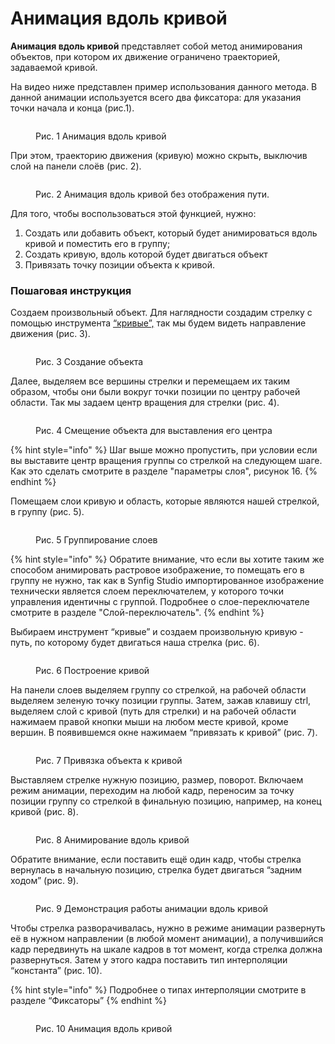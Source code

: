 # Анимация вдоль кривой

**Анимация вдоль кривой** представляет собой метод анимирования объектов, при котором их движение ограничено траекторией, задаваемой кривой.&#x20;

На видео ниже представлен пример использования данного метода. В данной анимации используется всего два фиксатора: для указания точки начала и конца (рис.1).

<figure><img src="../.gitbook/assets/Synfig Animation 1.gif" alt=""><figcaption><p>Рис. 1 Анимация вдоль кривой</p></figcaption></figure>

При этом, траекторию движения (кривую) можно скрыть, выключив слой на панели слоёв (рис. 2).

<figure><img src="../.gitbook/assets/Synfig Animation 2.gif" alt=""><figcaption><p>Рис. 2 Анимация вдоль кривой без отображения пути.</p></figcaption></figure>

Для того, чтобы воспользоваться этой функцией, нужно:

1. Создать или добавить объект, который будет анимироваться вдоль кривой и поместить его в группу;
2. Создать кривую, вдоль которой будет двигаться объект
3. Привязать точку позиции объекта к кривой.

### Пошаговая инструкция

Создаем произвольный объект. Для наглядности создадим стрелку с помощью инструмента [“кривые”,](../osnovnye-principy/instrumenty.md#instrument-krivye) так мы будем видеть направление движения (рис. 3).

<figure><img src="../.gitbook/assets/create.gif" alt=""><figcaption><p>Рис. 3 Создание объекта</p></figcaption></figure>

Далее, выделяем все вершины стрелки и перемещаем их таким образом, чтобы они были вокруг точки позиции по центру рабочей области. Так мы задаем центр вращения для стрелки (рис. 4).

<figure><img src="../.gitbook/assets/movecursor.gif" alt=""><figcaption><p>Рис. 4 Смещение объекта для выставления его центра</p></figcaption></figure>

{% hint style="info" %}
Шаг выше можно пропустить, при условии если вы выставите центр вращения группы со стрелкой на следующем шаге. Как это сделать смотрите в разделе "параметры слоя", рисунок 16.
{% endhint %}

Помещаем слои кривую и область, которые являются нашей стрелкой, в группу (рис. 5).

<figure><img src="../.gitbook/assets/group.gif" alt=""><figcaption><p>Рис. 5 Группирование слоев</p></figcaption></figure>

{% hint style="info" %}
Обратите внимание, что если вы хотите таким же способом анимировать растровое изображение, то помещать его в группу не нужно, так как в Synfig Studio импортированное изображение технически является слоем переключателем, у которого точки управления идентичны с группой. Подробнее о слое-переключателе смотрите в разделе "Слой-переключатель".
{% endhint %}

Выбираем инструмент “кривые” и создаем произвольную кривую - путь, по которому будет двигаться наша стрелка (рис. 6).

<figure><img src="../.gitbook/assets/way.gif" alt=""><figcaption><p>Рис. 6 Построение кривой</p></figcaption></figure>

На панели слоев выделяем группу со стрелкой, на рабочей области выделяем зеленую точку позиции группы. Затем, зажав клавишу ctrl, выделяем слой с кривой (путь для стрелки) и на рабочей области нажимаем правой кнопки мыши на любом месте кривой, кроме вершин. В появившемся окне нажимаем “привязать к кривой” (рис. 7).

<figure><img src="../.gitbook/assets/link.gif" alt=""><figcaption><p>Рис. 7 Привязка объекта к кривой</p></figcaption></figure>

Выставляем стрелке нужную позицию, размер, поворот. Включаем режим анимации, переходим на любой кадр, переносим за точку позиции группу со стрелкой в финальную позицию, например, на конец кривой (рис. 8).&#x20;

<figure><img src="../.gitbook/assets/anim.gif" alt=""><figcaption><p>Рис. 8 Анимирование вдоль кривой</p></figcaption></figure>

Обратите внимание, если поставить ещё один кадр, чтобы стрелка вернулась в начальную позицию, стрелка будет двигаться “задним ходом” (рис. 9).

<figure><img src="../.gitbook/assets/revers-nospeed.gif" alt=""><figcaption><p>Рис. 9 Демонстрация работы анимации вдоль кривой</p></figcaption></figure>

Чтобы стрелка разворачивалась, нужно в режиме анимации развернуть её в нужном направлении (в любой момент анимации), а получившийся кадр передвинуть на шкале кадров в тот момент, когда стрелка должна развернуться. Затем у этого кадра поставить тип интерполяции “константа” (рис. 10).

{% hint style="info" %}
Подробнее о типах интерполяции смотрите в разделе “Фиксаторы”
{% endhint %}

<figure><img src="../.gitbook/assets/turn.gif" alt=""><figcaption><p>Рис. 10 Анимация вдоль кривой</p></figcaption></figure>

